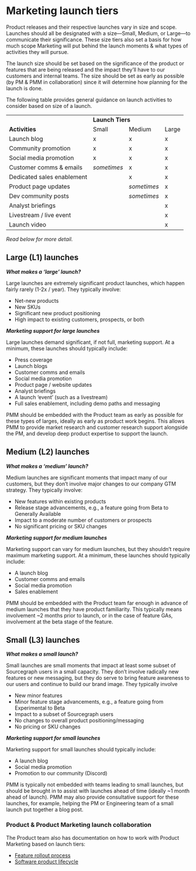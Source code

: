 # Marketing launch tiers

Product releases and their respective launches vary in size and scope. Launches should all be designated with a size—Small, Medium, or Large—to communicate their significance. These size tiers also set a basis for how much scope Marketing will put behind the launch moments & what types of activities they will pursue.

The launch size should be set based on the significance of the product or features that are being released and the impact they’ll have to our customers and internal teams. The size should be set as early as possible (by PM & PMM in collaboration) since it will determine how planning for the launch is done.

The following table provides general guidance on launch activities to consider based on size of a launch.

<table>
  <tr>
   <td>
   </td>
   <td colspan="3" ><strong>Launch Tiers</strong>
   </td>
  </tr>
  <tr>
   <td><strong>Activities</strong>
   </td>
   <td>Small
   </td>
   <td>Medium
   </td>
   <td>Large
   </td>
  </tr>
  <tr>
   <td>Launch blog
   </td>
   <td>x
   </td>
   <td>x
   </td>
   <td>x
   </td>
  </tr>
  <tr>
   <td>Community promotion
   </td>
   <td>x
   </td>
   <td>x
   </td>
   <td>x
   </td>
  </tr>
  <tr>
   <td>Social media promotion
   </td>
   <td>x
   </td>
   <td>x
   </td>
   <td>x
   </td>
  </tr>
  <tr>
   <td>Customer comms & emails
   </td>
   <td><em>sometimes</em>
   </td>
   <td>x
   </td>
   <td>x
   </td>
  </tr>
  <tr>
   <td>Dedicated sales enablement
   </td>
   <td>
   </td>
   <td>x
   </td>
   <td>x
   </td>
  </tr>
  <tr>
   <td>Product page updates
   </td>
   <td>
   </td>
   <td><em>sometimes</em>
   </td>
   <td>x
   </td>
  </tr>
  <tr>
   <td>Dev community posts
   </td>
   <td>
   </td>
   <td><em>sometimes</em>
   </td>
   <td>x
   </td>
  </tr>
  <tr>
   <td>Analyst briefings
   </td>
   <td>
   </td>
   <td>
   </td>
   <td>x
   </td>
  </tr>
  <tr>
   <td>Livestream / live event
   </td>
   <td>
   </td>
   <td>
   </td>
   <td>x
   </td>
  </tr>
  <tr>
   <td>Launch video
   </td>
   <td>
   </td>
   <td>
   </td>
   <td>x
   </td>
  </tr>
</table>

_Read below for more detail._

## Large (L1) launches

**_What makes a ‘large’ launch?_**

Large launches are extremely significant product launches, which happen fairly rarely (1-2x / year). They typically involve:

- Net-new products
- New SKUs
- Significant new product positioning
- High impact to existing customers, prospects, or both

**_Marketing support for large launches_**

Large launches demand significant, if not full, marketing support. At a minimum, these launches should typically include:

- Press coverage
- Launch blogs
- Customer comms and emails
- Social media promotion
- Product page / website updates
- Analyst briefings
- A launch ‘event’ (such as a livestream)
- Full sales enablement, including demo paths and messaging

PMM should be embedded with the Product team as early as possible for these types of larges, ideally as early as product work begins. This allows PMM to provide market research and customer research support alongside the PM, and develop deep product expertise to support the launch.

## Medium (L2) launches

**_What makes a ‘medium’ launch?_**

Medium launches are significant moments that impact many of our customers, but they don’t involve major changes to our company GTM strategy. They typically involve:

- New features within existing products
- Release stage advancements, e.g., a feature going from Beta to Generally Available
- Impact to a moderate number of customers or prospects
- No significant pricing or SKU changes

**_Marketing support for medium launches_**

Marketing support can vary for medium launches, but they shouldn’t require maximum marketing support. At a minimum, these launches should typically include:

- A launch blog
- Customer comms and emails
- Social media promotion
- Sales enablement

PMM should be embedded with the Product team far enough in advance of medium launches that they have product familiarity. This typically means involvement ~2 months prior to launch, or in the case of feature GAs, involvement at the beta stage of the feature.

## Small (L3) launches

**_What makes a small launch?_**

Small launches are small moments that impact at least some subset of Sourcegraph users in a small capacity. They don’t involve radically new features or new messaging, but they do serve to bring feature awareness to our users and continue to build our brand image. They typically involve

- New minor features
- Minor feature stage advancements, e.g., a feature going from Experimental to Beta
- Impact to a subset of Sourcegraph users
- No changes to overall product positioning/messaging
- No pricing or SKU changes

**_Marketing support for small launches_**

Marketing support for small launches should typically include:

- A launch blog
- Social media promotion
- Promotion to our community (Discord)

PMM is typically not embedded with teams leading to small launches, but should be brought in to assist with launches ahead of time (ideally ~1 month ahead of launch). PMM may also provide consultative support for these launches, for example, helping the PM or Engineering team of a small launch put together a blog post.

### Product & Product Marketing launch collaboration

The Product team also has documentation on how to work with Product Marketing based on launch tiers:

- [Feature rollout process](../../product/process/gtm/rollout_process.md)
- [Software product lifecycle](../../engineering/sdlc/)
